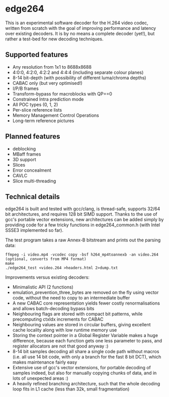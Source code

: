 edge264
=======

This is an experimental software decoder for the H.264 video codec, written from scratch with the goal of improving performance and latency over existing decoders. It is by no means a complete decoder (yet!), but rather a test-bed for new decoding techniques.


Supported features
------------------

* Any resolution from 1x1 to 8688x8688
* 4:0:0, 4:2:0, 4:2:2 and 4:4:4 (including separate colour planes)
* 8-14 bit-depth (with possibility of different luma/chroma depths)
* CABAC only (but very optimised!)
* I/P/B frames
* Transform-bypass for macroblocks with QP==0
* Constrained Intra prediction mode
* All POC types (0, 1, 2)
* Per-slice reference lists
* Memory Management Control Operations
* Long-term reference pictures


Planned features
----------------

* deblocking
* MBaff frames
* 3D support
* Slices
* Error concealment
* CAVLC
* Slice multi-threading


Technical details
-----------------

edge264 is built and tested with gcc/clang, is thread-safe, supports 32/64 bit architectures, and requires 128 bit SIMD support. Thanks to the use of gcc's portable vector extensions, new architectures can be added simply by providing code for a few tricky functions in edge264_common.h (with Intel SSSE3 implemented so far).

The test program takes a raw Annex-B bitstream and prints out the parsing data:
```
ffmpeg -i video.mp4 -vcodec copy -bsf h264_mp4toannexb -an video.264 (optional, converts from MP4 format)
make
./edge264_test <video.264 >headers.html 2>dump.txt
```

Improvements versus existing decoders:
* Minimalistic API (2 functions)
* emulation_prevention_three_bytes are removed on the fly using vector code, without the need to copy to an intermediate buffer
* A new CABAC core representation yields fewer costly renormalisations and allows batch-decoding bypass bits
* Neighbouring flags are stored with compact bit patterns, while precomputing ctxIdx increments for CABAC
* Neighbouring values are stored in circular buffers, giving excellent cache locality along with low runtime memory use
* Storing the context pointer in a Global Register Variable makes a huge difference, because each function gets one less parameter to pass, and register allocators are not that good anyway :)
* 8-14 bit samples decoding all share a single code path without macros (i.e. all use 14 bit code, with only a branch for the fast 8 bit DCT), which makes maintenance fairly easy
* Extensive use of gcc's vector extensions, for portable decoding of samples indeed, but also for manually copying chunks of data, and in lots of unexpected areas :)
* A heavily refined branching architecture, such that the whole decoding loop fits in L1 cache (less than 32k, small fragmentation)
